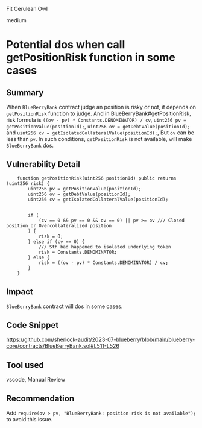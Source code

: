 Fit Cerulean Owl

medium

# Potential dos when call getPositionRisk function in some cases
## Summary

When `BlueBerryBank` contract judge an position is risky or not, it depends on `getPositionRisk` function to judge. And in BlueBerryBank#getPositionRisk, risk formula is `((ov - pv) * Constants.DENOMINATOR) / cv`,
`uint256 pv = getPositionValue(positionId);`, `uint256 ov = getDebtValue(positionId);` and `uint256 cv = getIsolatedCollateralValue(positionId);`, But `ov` can be less than `pv`. In such conditions, 
`getPositionRisk` is not available, will make `BlueBerryBank` dos.


## Vulnerability Detail

```solidity
    function getPositionRisk(uint256 positionId) public returns (uint256 risk) {
        uint256 pv = getPositionValue(positionId);
        uint256 ov = getDebtValue(positionId);
        uint256 cv = getIsolatedCollateralValue(positionId);


        if (
            (cv == 0 && pv == 0 && ov == 0) || pv >= ov /// Closed position or Overcollateralized position
        ) {
            risk = 0;
        } else if (cv == 0) {
            /// Sth bad happened to isolated underlying token
            risk = Constants.DENOMINATOR;
        } else {
            risk = ((ov - pv) * Constants.DENOMINATOR) / cv;
        }
    }
```

## Impact

`BlueBerryBank` contract will dos in some cases.


## Code Snippet

https://github.com/sherlock-audit/2023-07-blueberry/blob/main/blueberry-core/contracts/BlueBerryBank.sol#L511-L526

## Tool used

vscode, Manual Review

## Recommendation

Add `require(ov > pv, "BlueBerryBank: position risk is not available");` to avoid this issue.
